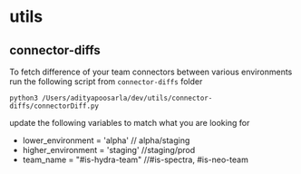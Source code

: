 # utils

## connector-diffs
To fetch difference of your team connectors between various environments run the following script from `connector-diffs` folder

```python3 /Users/adityapoosarla/dev/utils/connector-diffs/connectorDiff.py```

update the following variables to match what you are looking for
* lower_environment = 'alpha'  // alpha/staging
* higher_environment = 'staging' //staging/prod
* team_name = "#is-hydra-team" //#is-spectra, #is-neo-team


